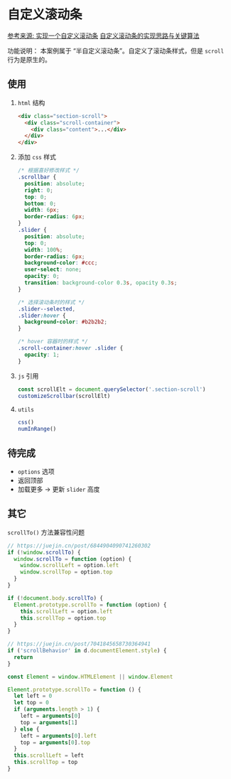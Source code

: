 # 自定义滚动条

[参考来源: 实现一个自定义滚动条](https://juejin.cn/post/6844903569288593421)
[自定义滚动条的实现思路与关键算法](https://juejin.cn/post/6844903847282868238)

功能说明： 本案例属于 “半自定义滚动条”。自定义了滚动条样式，但是 `scroll` 行为是原生的。

## 使用

1. `html` 结构

   ```html
   <div class="section-scroll">
     <div class="scroll-container">
       <div class="content">...</div>
     </div>
   </div>
   ```

1. 添加 `css` 样式

   ```css
   /* 根据喜好修改样式 */
   .scrollbar {
     position: absolute;
     right: 0;
     top: 0;
     bottom: 0;
     width: 6px;
     border-radius: 6px;
   }
   .slider {
     position: absolute;
     top: 0;
     width: 100%;
     border-radius: 6px;
     background-color: #ccc;
     user-select: none;
     opacity: 0;
     transition: background-color 0.3s, opacity 0.3s;
   }

   /* 选择滚动条时的样式 */
   .slider--selected,
   .slider:hover {
     background-color: #b2b2b2;
   }

   /* hover 容器时的样式 */
   .scroll-container:hover .slider {
     opacity: 1;
   }
   ```

1. `js` 引用

   ```js
   const scrollElt = document.querySelector('.section-scroll')
   customizeScrollbar(scrollElt)
   ```

1. `utils`

   ```js
   css()
   numInRange()
   ```

## 待完成

- `options` 选项
- 返回顶部
- 加载更多 -> 更新 `slider` 高度

## 其它

`scrollTo()` 方法兼容性问题

```js
// https://juejin.cn/post/6844904090741260302
if (!window.scrollTo) {
  window.scrollTo = function (option) {
    window.scrollLeft = option.left
    window.scrollTop = option.top
  }
}

if (!document.body.scrollTo) {
  Element.prototype.scrollTo = function (option) {
    this.scrollLeft = option.left
    this.scrollTop = option.top
  }
}
```

```js
// https://juejin.cn/post/7041845658730364941
if ('scrollBehavior' in d.documentElement.style) {
  return
}

const Element = window.HTMLElement || window.Element

Element.prototype.scrollTo = function () {
  let left = 0
  let top = 0
  if (arguments.length > 1) {
    left = arguments[0]
    top = arguments[1]
  } else {
    left = arguments[0].left
    top = arguments[0].top
  }
  this.scrollLeft = left
  this.scrollTop = top
}
```
